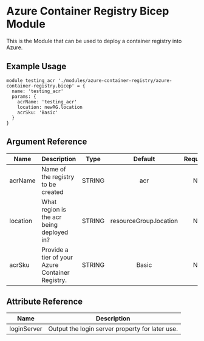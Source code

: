 # Azure Container Registry Bicep Module

This is the Module that can be used to deploy a container registry into Azure.

## Example Usage

```bicep
module testing_acr './modules/azure-container-registry/azure-container-registry.bicep' = {
  name: 'testing_acr'
  params: {
    acrName: 'testing_acr'
    location: newRG.location
    acrSku: 'Basic'
  } 
}

```

## Argument Reference

| Name              | Description                                     | Type   | Default                | Required |
|-------------------|-------------------------------------------------|:------:|:----------------------:|:--------:|
| acrName           | Name of the registry to be created              | STRING | acr<ResourceGroupId>   | No
| location          | What region is the acr being deployed in?       | STRING | resourceGroup.location | No
| acrSku            | Provide a tier of your Azure Container Registry.| STRING | Basic                  | No

## Attribute Reference

| Name        | Description                                     |
|-------------|-------------------------------------------------|
| loginServer | Output the login server property for later use.